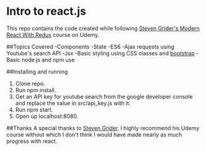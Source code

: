 # Intro to react.js
This repo contains the code created while following [Steven Grider's Modern React With Redux](https://www.udemy.com/react-redux/) course on Udemy.

##Topics Covered
-Components
-State
-ES6
-Ajax requests using Youtube's search API
-Jsx
-Basic styling using CSS classes and [bootstrap](http://getbootstrap.com/)
-Basic node.js and npm use

##Installing and running
1. Clone repo.
2. Run npm install.
3. Get an API key for youtube search from the google developer console and replace the value in src/api_key.js with it.
4. Run npm start.
5. Open up localhost:8080.

##Thanks
A special thanks to [Steven Grider](https://twitter.com/ste_grider). I highly recommend his Udemy course without which I don't think I would have made nearly as much progress with react.
